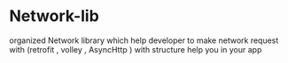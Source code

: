# Network-lib
organized Network library which  help developer to make network request with  (retrofit , volley , AsyncHttp ) with structure help you in your app
